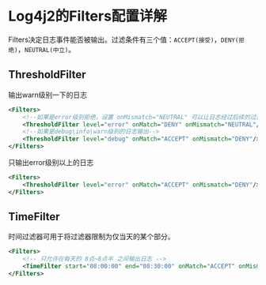 # Log4j2的Filters配置详解

Filters决定日志事件能否被输出。过滤条件有三个值：`ACCEPT(接受)`，`DENY(拒绝)`，`NEUTRAL(中立)`。

## ThresholdFilter

输出warn级别一下的日志

```xml
<Filters>
    <!--如果是error级别拒绝，设置 onMismatch="NEUTRAL" 可以让日志经过后续的过滤器-->
    <ThresholdFilter level="error" onMatch="DENY" onMismatch="NEUTRAL"/>
    <!--如果是debug\info\warn级别的日志输出-->
    <ThresholdFilter level="debug" onMatch="ACCEPT" onMismatch="DENY"/>
</Filters>
```

只输出error级别以上的日志

```xml
<Filters>
    <ThresholdFilter level="error" onMatch="ACCEPT" onMismatch="DENY"/>
</Filters>
```



## TimeFilter

   时间过滤器可用于将过滤器限制为仅当天的某个部分。

```xml
<Filters>
    <!-- 只允许在每天的 8点~8点半 之间输出日志 -->
    <TimeFilter start="08:00:00" end="08:30:00" onMatch="ACCEPT" onMismatch="DENY" />
</Filters>
```

